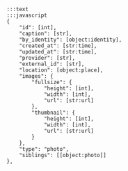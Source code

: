     :::text
    :::javascript
    {
        "id": [int],
        "caption": [str],
        "by_identity": [object:identity],
        "created_at": [str:time],
        "updated_at": [str:time],
        "provider": [str],
        "external_id": [str],
        "location": [object:place],
        "images": {
            "fullsize": {
                "height": [int],
                "width": [int],
                "url": [str:url]
            },
            "thumbnail": {
                "height": [int],
                "width": [int],
                "url": [str:url]
            }
        },
        "type": "photo",
        "siblings": [[object:photo]]
    },

